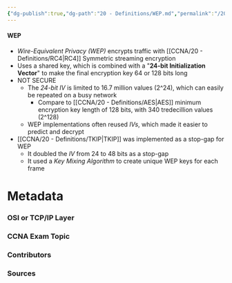```yaml
---
{"dg-publish":true,"dg-path":"20 - Definitions/WEP.md","permalink":"/20-definitions/wep/","tags":["defs_ccna"]}
---
```


#### WEP
- *Wire-Equivalent Privacy (WEP)* encrypts traffic with [[CCNA/20 - Definitions/RC4\|RC4]] Symmetric streaming encryption
- Uses a shared key, which is combined with a "**24-bit Initialization Vector**" to make the final encryption key 64 or 128 bits long
- NOT SECURE
	- The *24-bit IV* is limited to 16.7 million values (2^24), which can easily be repeated on a busy network
		- Compare to [[CCNA/20 - Definitions/AES\|AES]] minimum encryption key length of 128 bits, with 340 tredecillion values (2^128)
	- WEP implementations often reused *IVs*, which made it easier to predict and decrypt
- [[CCNA/20 - Definitions/TKIP\|TKIP]] was implemented as a stop-gap for WEP
	- It doubled the *IV* from 24 to 48 bits as a stop-gap
	- It used a *Key Mixing Algorithm* to create unique WEP keys for each frame







# Metadata
### OSI or TCP/IP Layer

### CCNA Exam Topic

### Contributors

### Sources
